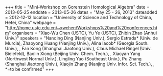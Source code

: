 +++
title = "Mini-Workshop on Gorenstein Homological Algebra"
date = 2013-05-25
enddate = 2013-05-26
dates = "May 25 - 26, 2013"
dateadded = 2012-12-12
location = "University of Science and Technology of China, Hefei, China"
webpage = "http://home.ustc.edu.cn/~xwchen/Workshops%20and%20conferences.htm"
organisers = "Xiao-Wu Chen (USTC), Yu Ye (USTC), Zhibin Zhao (Anhui Univ.)"
speakers = "Nanqing Ding (Nanjing Univ.), Sergio Estrada* (Univ. de Murcia), Zhaoyong Huang (Nanjing Univ.), Alina Iacob* (Georgia South. Univ.), , Fan Kong (Shanghai Jiaotong Univ.), Claus Michael Ringel (Univ. Bielefeld), Baolin Xiong (Beijing Univ. Chem. Tech.), , Xiaoyan Yang (Northwest Normal Univ.), Lingling Yao (Southeast Univ.), Pu Zhang (Shanghai Jiaotong Univ.), Xiaojin Zhang (Nanjing Univ. Infor. Sci. Tech.), , *=to be confirmed"
+++
